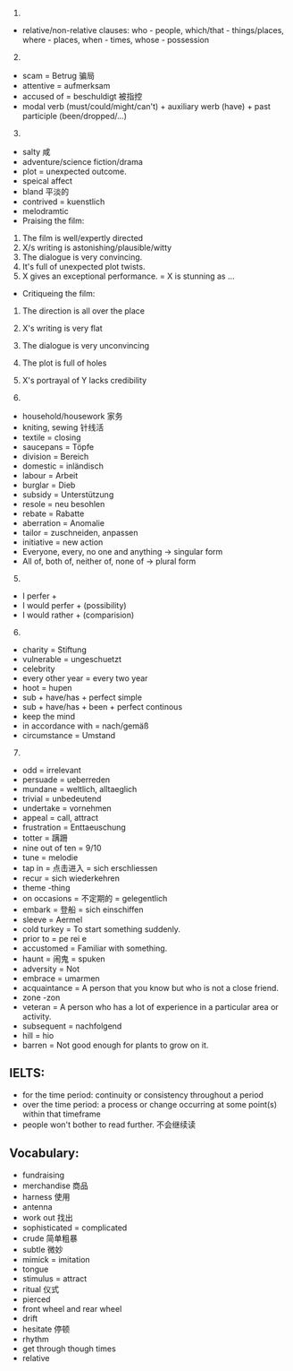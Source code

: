 1.
- relative/non-relative clauses: who - people, which/that - things/places, where - places, when - times, whose - possession

2.
- scam = Betrug 骗局
- attentive = aufmerksam
- accused of = beschuldigt 被指控
- modal verb (must/could/might/can't) + auxiliary werb (have) + past participle (been/dropped/...)

3.
- salty 咸
- adventure/science fiction/drama
- plot = unexpected outcome.
- speical affect
- bland 平淡的
- contrived = kuenstlich
- melodramtic
- Praising the film:
1. The film is well/expertly directed
2. X/s writing is astonishing/plausible/witty
3. The dialogue is very convincing.
4. It's full of unexpected plot twists.
5. X gives an exceptional performance. = X is stunning as ...
- Critiqueing the film:
1. The direction is all over the place
2. X's writing is very flat
3. The dialogue is very unconvincing
4. The plot is full of holes
5. X's portrayal of Y lacks credibility

4.
- household/housework 家务
- kniting, sewing 针线活
- textile = closing
- saucepans = Töpfe
- division = Bereich
- domestic = inländisch
- labour = Arbeit
- burglar = Dieb
- subsidy = Unterstützung
- resole = neu besohlen
- rebate = Rabatte
- aberration = Anomalie
- tailor = zuschneiden, anpassen
- initiative = new action
- Everyone, every, no one and anything -> singular form
- All of, both of, neither of, none of -> plural form

5.
- I perfer +
- I would perfer + (possibility)
- I would rather + (comparision) 

6.
- charity = Stiftung
- vulnerable = ungeschuetzt
- celebrity
- every other year = every two year
- hoot = hupen
- sub + have/has + perfect simple
- sub + have/has + been + perfect continous
- keep the mind
- in accordance with = nach/gemäß
- circumstance = Umstand

7.
- odd = irrelevant
- persuade = ueberreden
- mundane = weltlich, alltaeglich
- trivial = unbedeutend
- undertake = vornehmen
- appeal = call, attract
- frustration = Enttaeuschung
- totter = 蹒跚
- nine out of ten = 9/10
- tune = melodie
- tap in = 点击进入 = sich erschliessen
- recur = sich wiederkehren
- theme -thing
- on occasions = 不定期的 = gelegentlich
- embark = 登船 = sich einschiffen
- sleeve = Aermel
- cold turkey = To start something suddenly.
- prior to = pe rei e
- accustomed = Familiar with something.
- haunt = 闹鬼 = spuken
- adversity = Not
- embrace = umarmen
- acquaintance = A person that you know but who is not a close friend.
- zone -zon
- veteran = A person who has a lot of experience in a particular area or activity.
- subsequent = nachfolgend
- hill = hio
- barren = Not good enough for plants to grow on it.

## IELTS:
- for the time period: continuity or consistency throughout a period
- over the time period: a process or change occurring at some point(s) within that timeframe
- people won't bother to read further. 不会继续读

## Vocabulary:
- fundraising
- merchandise 商品
- harness 使用
- antenna
- work out 找出
- sophisticated = complicated
- crude 简单粗暴
- subtle 微妙
- mimick = imitation
- tongue
- stimulus = attract
- ritual 仪式
- pierced
- front wheel and rear wheel
- drift
- hesitate 停顿
- rhythm
- get through though times
- relative
